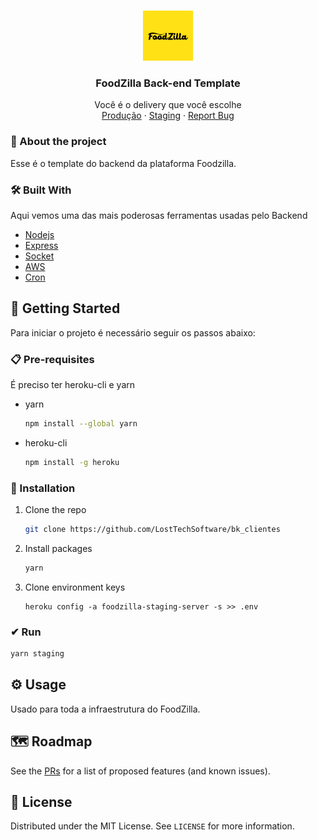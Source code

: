 <!-- PROJECT LOGO -->
<br />
<p align="center">
  <a href="https://github.com/othneildrew/Best-README-Template">
    <img src="images/icon.png" alt="Logo" width="80" height="80">
  </a>

  <h3 align="center">FoodZilla Back-end Template</h3>

  <p align="center">
    Você é o delivery que você escolhe
    <br />
    <a href="https://bk.foodzilla.com.br">Produção</a>
    ·
    <a href="https://staging-bk.foodzilla.com.br">Staging</a>
    ·
    <a href="https://helpcenter.foodzilla.com.br">Report Bug</a>
  </p>
</p>


<!-- ABOUT THE PROJECT -->

### 🔔 About the project


Esse é o template do backend da plataforma Foodzilla.

### 🛠️ Built With

Aqui vemos uma das mais poderosas ferramentas usadas pelo Backend

- [Nodejs](https://nodejs.dev)
- [Express](https://expressjs.com)
- [Socket](https://socket.io)
- [AWS](https://aws.amazon.com)
- [Cron](https://crontab.guru)

<!-- GETTING STARTED -->

## 🚀 Getting Started

Para iniciar o projeto é necessário seguir os passos abaixo:

### 📋 Pre-requisites

É preciso ter heroku-cli e yarn

- yarn

  ```sh
  npm install --global yarn
  ```

- heroku-cli

  ```sh
  npm install -g heroku
  ```

### 🔧 Installation

1. Clone the repo
   ```sh
   git clone https://github.com/LostTechSoftware/bk_clientes
   ```
2. Install packages
   ```sh
   yarn
   ```
3. Clone environment keys
   ```JS
   heroku config -a foodzilla-staging-server -s >> .env
   ```
### ✔ Run

```bash
yarn staging
```  

<!-- USAGE EXAMPLES -->

## ⚙️ Usage

Usado para toda a infraestrutura do FoodZilla.


<!-- ROADMAP -->

## 🗺 Roadmap

See the [PRs](https://github.com/LostTechSoftware/bk_template/pulls) for a list of proposed features (and known issues).

<!-- CONTRIBUTING -->

## 📄 License

Distributed under the MIT License. See `LICENSE` for more information.

<!-- CONTACT -->

<!-- MARKDOWN LINKS & IMAGES -->

[product-screenshot]: images/screenshot.png
